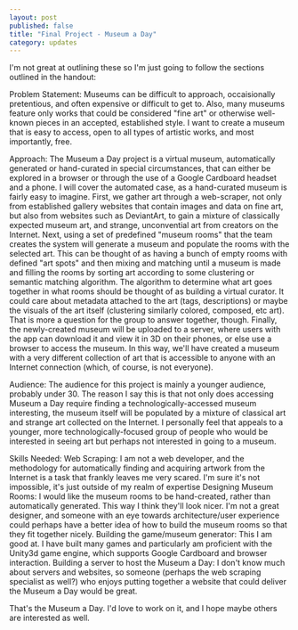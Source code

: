```yaml
---
layout: post
published: false
title: "Final Project - Museum a Day"
category: updates
---
```


I'm not great at outlining these so I'm just going to follow the sections outlined in the handout:

Problem Statement:
	Museums can be difficult to approach, occaisionally pretentious, and often expensive or difficult to get to. Also, many museums feature only works that could be considered "fine art" or otherwise well-known pieces in an accepted, established style. I want to create a museum that is easy to access, open to all types of artistic works, and most importantly, free.

Approach:
	The Museum a Day project is a virtual museum, automatically generated or hand-curated in special circumstances, that can either be explored in a browser or through the use of a Google Cardboard headset and a phone. I will cover the automated case, as a hand-curated museum is fairly easy to imagine. 
    First, we gather art through a web-scraper, not only from established gallery websites that contain images and data on fine art, but also from websites such as DeviantArt, to gain a mixture of classically expected museum art, and strange, unconvential art from creators on the Internet. 
    Next, using a set of predefined "museum rooms" that the team creates the system will generate a museum and populate the rooms with the selected art. This can be thought of as having a bunch of empty rooms with defined "art spots" and then mixing and matching until a museum is made and filling the rooms by sorting art according to some clustering or semantic matching algorithm. The algorithm to determine what art goes together in what rooms should be thought of as building a virtual curator. It could care about metadata attached to the art (tags, descriptions) or maybe the visuals of the art itself (clustering similarly colored, composed, etc art). That is more a question for the group to answer together, though.
    Finally, the newly-created museum will be uploaded to a server, where users with the app can download it and view it in 3D on their phones, or else use a browser to access the museum. In this way, we'll have created a museum with a very different collection of art that is accessible to anyone with an Internet connection (which, of course, is not everyone).

Audience:
	The audience for this project is mainly a younger audience, probably under 30. The reason I say this is that not only does accessing Museum a Day require finding a technologically-accessed museum interesting, the museum itself will be populated by a mixture of classical art and strange art collected on the Internet. I personally feel that appeals to a younger, more technologically-focused group of people who would be interested in seeing art but perhaps not interested in going to a museum.

Skills Needed:
	Web Scraping: I am not a web developer, and the methodology for automatically finding and acquiring artwork from the Internet is a task that frankly leaves me very scared. I'm sure it's not impossible, it's just outside of my realm of expertise
    Designing Museum Rooms: I would like the museum rooms to be hand-created, rather than automatically generated. This way I think they'll look nicer. I'm not a great designer, and someone with an eye towards architecture/user experience could perhaps have a better idea of how to build the museum rooms so that they fit together nicely.
    Building the game/museum generator: This I am good at. I have built many games and particularly am proficient with the Unity3d game engine, which supports Google Cardboard and browser interaction. 
    Building a server to host the Museum a Day: I don't know much about servers and websites, so someone (perhaps the web scraping specialist as well?) who enjoys putting together a website that could deliver the Museum a Day would be great. 

That's the Museum a Day. I'd love to work on it, and I hope maybe others are interested as well.